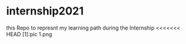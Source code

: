# internship2021
this Repo to represnt my learning path during the Internship 
<<<<<<< HEAD
[1]:pic 1.png

